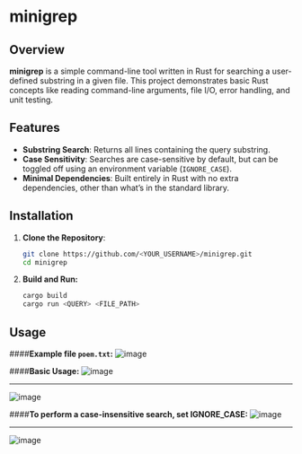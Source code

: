 # minigrep

## Overview

**minigrep** is a simple command-line tool written in Rust for searching a user-defined substring in a given file. This project demonstrates basic Rust concepts like reading command-line arguments, file I/O, error handling, and unit testing.

## Features

- **Substring Search**: Returns all lines containing the query substring.
- **Case Sensitivity**: Searches are case-sensitive by default, but can be toggled off using an environment variable (`IGNORE_CASE`).
- **Minimal Dependencies**: Built entirely in Rust with no extra dependencies, other than what’s in the standard library.

## Installation

1. **Clone the Repository**:

   ```bash
   git clone https://github.com/<YOUR_USERNAME>/minigrep.git
   cd minigrep
   ```

2. **Build and Run:**

    ```bash
    cargo build
    cargo run <QUERY> <FILE_PATH>
    ```

## Usage
####**Example file `poem.txt`:**
![image](https://github.com/user-attachments/assets/bfa8c119-3fff-46a5-9e51-e5535e770825)

####**Basic Usage:**
![image](https://github.com/user-attachments/assets/7a0e9176-0013-4f00-aa16-fef22a827a95)

---

![image](https://github.com/user-attachments/assets/fd8b3c38-1b61-42bd-9a41-341c79815b28)

####**To perform a case-insensitive search, set IGNORE_CASE:**
![image](https://github.com/user-attachments/assets/3b3584f9-cac7-48dc-94c7-09aba842e81c)

---

![image](https://github.com/user-attachments/assets/cd6c33ec-55ee-4284-92f7-01e93d1fb6f5)

